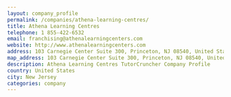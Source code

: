 ```yaml
---
layout: company_profile
permalink: /companies/athena-learning-centres/
title: Athena Learning Centres
telephone: 1 855-422-6532
email: franchising@athenalearningcenters.com
website: http://www.athenalearningcenters.com
address: 103 Carnegie Center Suite 300, Princeton, NJ 08540, United States
map_address: 103 Carnegie Center Suite 300, Princeton, NJ 08540, United States
description: Athena Learning Centres TutorCruncher Company Profile
country: United States
city: New Jersey
categories: company
---
```



